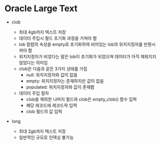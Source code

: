 # Oracle Large Text

- clob
  - 최대 4gb까지 텍스트 저장
  - 데이터 주입시 필드 초기화 과정을 거쳐야 함
  - lob 칼럼의 속성을 empty로 초기화하여 비어있는 lob의 위치지정자를 반환시켜야 함
  - 위치지정자가 비었다는 말은 lob이 초기화가 되었으며 데이터가 아직 채워지지 않았다는 의미임
  - clob은 다음과 같은 3가지 상태를 가짐
    - null: 위치지정자와 값이 없음
    - empty: 위치지정자는 존재하지만 값이 없음
    - populated: 위치지정자와 값이 존재함
  - 데이터 주입 절차
    - clob을 제외한 나머지 필드와 clob은 empty_clob() 함수 입력
    - 해당 레코드에 레코드락 입력
    - clob 필드의 값 입력

- long
  - 최대 2gb까지 텍스트 저장
  - 일반적인 규모로 인덱싱 불가능